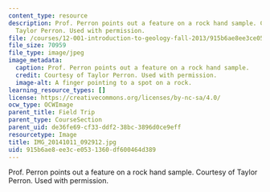 ```yaml
---
content_type: resource
description: Prof. Perron points out a feature on a rock hand sample. Courtesy of
  Taylor Perron. Used with permission.
file: /courses/12-001-introduction-to-geology-fall-2013/915b6ae8ee3ce0531360df600464d389_IMG_20141011_092912.jpg
file_size: 70959
file_type: image/jpeg
image_metadata:
  caption: Prof. Perron points out a feature on a rock hand sample.
  credit: Courtesy of Taylor Perron. Used with permission.
  image-alt: A finger pointing to a spot on a rock.
learning_resource_types: []
license: https://creativecommons.org/licenses/by-nc-sa/4.0/
ocw_type: OCWImage
parent_title: Field Trip
parent_type: CourseSection
parent_uid: de36fe69-cf33-ddf2-38bc-3896d0ce9eff
resourcetype: Image
title: IMG_20141011_092912.jpg
uid: 915b6ae8-ee3c-e053-1360-df600464d389
---
```

Prof. Perron points out a feature on a rock hand sample. Courtesy of Taylor Perron. Used with permission.